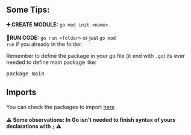 ## Some Tips:
 **:heavy_plus_sign: CREATE MODULE:** <code>go mod init \<name> </code><br><br>
 **:runner:RUN CODE:** <code>go run \<folder></code> or just <code>go mod run</code> if you already in the folder.
 
 Remember to define the package in your go file (it end with <code>.go</code>) its ever needed to define main package like:
<pre>package main</pre>

## Imports
You can check the packages to import [here](https://pkg.go.dev/search?q=quote)
<br><br>
**:warning: Some observations: In Go isn't needed to finish syntax of yours declarations with <code>;</code> :warning:**
  

